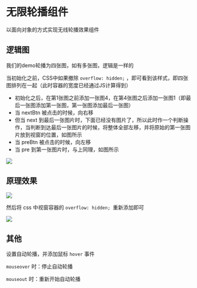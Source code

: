 # 无限轮播组件
以面向对象的方式实现无线轮播效果组件

## 逻辑图
我们的demo轮播为四张图，如有多张图，逻辑是一样的

当初始化之前，CSS中如果撤除 `overflow: hidden;` ，即可看到该样式，即四张图排列在一起（此时容器的宽度已经通过JS计算得到）

- 初始化之后，在第1张图之前添加一张图4，在第4张图之后添加一张图1（即最后一张图添加第一张图，第一张图添加最后一张图）
- 当 nextBtn 被点击的时候，向右移
- 但当 next 到最后一张图片时，下面已经没有图片了，所以此时作一个判断操作，当判断到达最后一张图片的时候，将整体全部左移，并将原始的第一张图片放到视窗的位置，如图所示
- 当 preBtn 被点击的时候，向左移
- 当 pre 到第一张图片时，与上同理，如图所示

![](https://upload-images.jianshu.io/upload_images/12904618-f7d05ade58b9e9bd.png?imageMogr2/auto-orient/strip%7CimageView2/2/w/1240)


## 原理效果

![](https://upload-images.jianshu.io/upload_images/12904618-a1abbb71a91e0a18.gif?imageMogr2/auto-orient/strip)

然后将 css 中视窗容器的 `overflow: hidden; `重新添加即可

![](https://upload-images.jianshu.io/upload_images/12904618-ba250dc5eb24898c.gif?imageMogr2/auto-orient/strip)

## 其他
设置自动轮播，并添加鼠标 `hover` 事件

`mouseover` 时：停止自动轮播

`mouseout` 时：重新开始自动轮播
